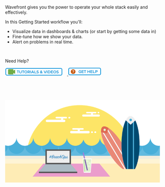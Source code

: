 <div class="container-fluid">

<p>Wavefront gives you the power to operate your whole stack easily and effectively.</p>
<p>In this Getting Started workflow you'll:</p>
<ul>
<li>Visualize data in dashboards & charts (or start by getting some data in)</li>
<li>Fine-tune how we show your data.</li>
<li>Alert on problems in real time.</li>
</ul>
<p>&nbsp;</p>
<p>Need Help? </p>
<p><a href="https://docs.wavefront.com/tutorial_overview.html"><img src="images/tutorials_and_videos.png"></img></a> &nbsp; &nbsp;<a href="https://help.wavefront.com/hc/en-us/requests/new"> <img src="images/get_help.png"></img></a></p>
<p>&nbsp;</p>
<p>&nbsp;</p>
<img src="images/beach_ops.png" alt="wavefront and beachops">
</div>
